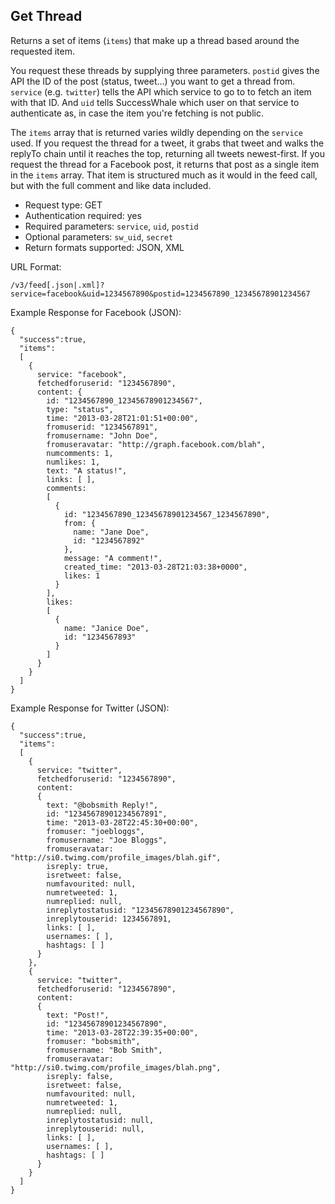 Get Thread
----------

Returns a set of items (`items`) that make up a thread based around the requested item.

You request these threads by supplying three parameters. `postid` gives the API the ID of the post (status, tweet...) you want to get a thread from. `service` (e.g. `twitter`) tells the API which service to go to to fetch an item with that ID. And `uid` tells SuccessWhale which user on that service to authenticate as, in case the item you're fetching is not public.

The `items` array that is returned varies wildly depending on the `service` used. If you request the thread for a tweet, it grabs that tweet and walks the replyTo chain until it reaches the top, returning all tweets newest-first. If you request the thread for a Facebook post, it returns that post as a single item in the `items` array. That item is structured much as it would in the feed call, but with the full comment and like data included.

* Request type: GET
* Authentication required: yes
* Required parameters: `service`, `uid`, `postid`
* Optional parameters: `sw_uid`, `secret`
* Return formats supported: JSON, XML

URL Format:

    /v3/feed[.json|.xml]?service=facebook&uid=1234567890&postid=1234567890_12345678901234567

Example Response for Facebook (JSON):

    {
      "success":true,
      "items":
      [
        {
          service: "facebook",
          fetchedforuserid: "1234567890",
          content: {
            id: "1234567890_12345678901234567",
            type: "status",
            time: "2013-03-28T21:01:51+00:00",
            fromuserid: "1234567891",
            fromusername: "John Doe",
            fromuseravatar: "http://graph.facebook.com/blah",
            numcomments: 1,
            numlikes: 1,
            text: "A status!",
            links: [ ],
            comments:
            [
              {
                id: "1234567890_12345678901234567_1234567890",
                from: {
                  name: "Jane Doe",
                  id: "1234567892"
                },
                message: "A comment!",
                created_time: "2013-03-28T21:03:38+0000",
                likes: 1
              }
            ],
            likes:
            [
              {
                name: "Janice Doe",
                id: "1234567893"
              }
            ]
          }
        }
      ]
    }

Example Response for Twitter (JSON):

    {
      "success":true,
      "items":
      [
        {
          service: "twitter",
          fetchedforuserid: "1234567890",
          content:
          {
            text: "@bobsmith Reply!",
            id: "12345678901234567891",
            time: "2013-03-28T22:45:30+00:00",
            fromuser: "joebloggs",
            fromusername: "Joe Bloggs",
            fromuseravatar: "http://si0.twimg.com/profile_images/blah.gif",
            isreply: true,
            isretweet: false,
            numfavourited: null,
            numretweeted: 1,
            numreplied: null,
            inreplytostatusid: "12345678901234567890",
            inreplytouserid: 1234567891,
            links: [ ],
            usernames: [ ],
            hashtags: [ ]
          }
        },
        {
          service: "twitter",
          fetchedforuserid: "1234567890",
          content:
          {
            text: "Post!",
            id: "12345678901234567890",
            time: "2013-03-28T22:39:35+00:00",
            fromuser: "bobsmith",
            fromusername: "Bob Smith",
            fromuseravatar: "http://si0.twimg.com/profile_images/blah.png",
            isreply: false,
            isretweet: false,
            numfavourited: null,
            numretweeted: 1,
            numreplied: null,
            inreplytostatusid: null,
            inreplytouserid: null,
            links: [ ],
            usernames: [ ],
            hashtags: [ ]
          }
        }
      ]
    }